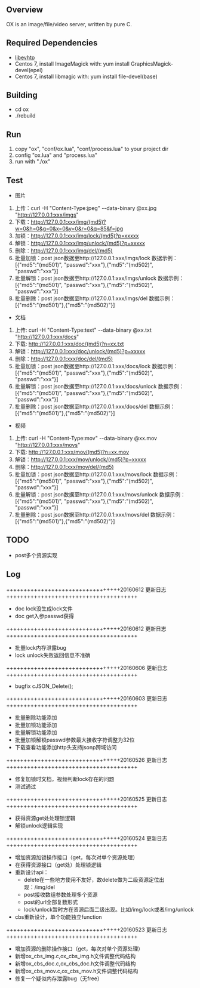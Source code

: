 ## Overview
OX is an image/file/video server, written by pure C.

## Required Dependencies
* [libevhtp](https://github.com/ellzey/libevhtp/)
* Centos 7, install ImageMagick with: yum install GraphicsMagick-devel(epel)
* Centos 7, install libmagic with: yum install file-devel(base)

## Building
* cd ox
* ./rebuild

## Run
1. copy "ox", "conf/ox.lua", "conf/process.lua" to your project dir
2. config "ox.lua" and "process.lua"
3. run with "./ox"

## Test
* 图片
1. 上传：curl -H "Content-Type:jpeg" --data-binary @xx.jpg "http://127.0.0.1:xxx/imgs"
2. 下载：http://127.0.0.1:xxx/img/(md5)?w=0&h=0&g=0&x=0&y=0&r=0&q=85&f=jpg
3. 加锁：http://127.0.0.1:xxx/img/lock/(md5)?p=xxxxx
4. 解锁：http://127.0.0.1:xxx/img/unlock/(md5)?p=xxxxx
5. 删除：http://127.0.0.1:xxx/img/del/(md5)
6. 批量加锁：post json数据至http://127.0.0.1:xxx/imgs/lock 数据示例：[{"md5":"(md501)", "passwd":"xxx"},{"md5":"(md502)", "passwd":"xxx"}]
7. 批量解锁：post json数据至http://127.0.0.1:xxx/imgs/unlock 数据示例：[{"md5":"(md501)", "passwd":"xxx"},{"md5":"(md502)", "passwd":"xxx"}]
8. 批量删除：post json数据至http://127.0.0.1:xxx/imgs/del 数据示例：[{"md5":"(md501)"},{"md5":"(md502)"}]

* 文档
1. 上传: curl -H "Content-Type:text" --data-binary @xx.txt "http://127.0.0.1:xxx/docs"
2. 下载: http://127.0.0.1:xxx/doc/(md5)?n=xx.txt
4. 解锁：http://127.0.0.1:xxx/doc/unlock/(md5)?p=xxxxx
5. 删除：http://127.0.0.1:xxx/doc/del/(md5)
6. 批量加锁：post json数据至http://127.0.0.1:xxx/docs/lock 数据示例：[{"md5":"(md501)", "passwd":"xxx"},{"md5":"(md502)", "passwd":"xxx"}]
7. 批量解锁：post json数据至http://127.0.0.1:xxx/docs/unlock 数据示例：[{"md5":"(md501)", "passwd":"xxx"},{"md5":"(md502)", "passwd":"xxx"}]
8. 批量删除：post json数据至http://127.0.0.1:xxx/docs/del 数据示例：[{"md5":"(md501)"},{"md5":"(md502)"}]

* 视频
1. 上传: curl -H "Content-Type:mov" --data-binary @xx.mov "http://127.0.0.1:xxx/movs"
2. 下载: http://127.0.0.1:xxx/mov/(md5)?n=xx.mov
4. 解锁：http://127.0.0.1:xxx/mov/unlock/(md5)?p=xxxxx
5. 删除：http://127.0.0.1:xxx/mov/del/(md5)
6. 批量加锁：post json数据至http://127.0.0.1:xxx/movs/lock 数据示例：[{"md5":"(md501)", "passwd":"xxx"},{"md5":"(md502)", "passwd":"xxx"}]
7. 批量解锁：post json数据至http://127.0.0.1:xxx/movs/unlock 数据示例：[{"md5":"(md501)", "passwd":"xxx"},{"md5":"(md502)", "passwd":"xxx"}]
8. 批量删除：post json数据至http://127.0.0.1:xxx/movs/del 数据示例：[{"md5":"(md501)"},{"md5":"(md502)"}]

## TODO
* post多个资源实现


## Log
+++++++++++++++++++++++++++++++++20160612 更新日志++++++++++++++++++++++++++++++++++++++
* doc lock没生成lock文件
* doc get入参passwd获得

+++++++++++++++++++++++++++++++++20160612 更新日志++++++++++++++++++++++++++++++++++++++  
* 批量lock内存泄露bug
* lock unlock失败返回信息不准确

+++++++++++++++++++++++++++++++++20160606 更新日志++++++++++++++++++++++++++++++++++++++  
* bugfix cJSON_Delete();

+++++++++++++++++++++++++++++++++20160603 更新日志++++++++++++++++++++++++++++++++++++++  
* 批量删除功能添加
* 批量加锁功能添加
* 批量解锁功能添加
* 批量加锁解锁passwd参数最大接收字符调整为32位
* 下载查看功能添加http头支持jsonp跨域访问

+++++++++++++++++++++++++++++++++20160526 更新日志++++++++++++++++++++++++++++++++++++++  
* 修复加锁时文档，视频判断lock存在的问题
* 测试通过

+++++++++++++++++++++++++++++++++20160525 更新日志++++++++++++++++++++++++++++++++++++++  
* 获得资源get处处理锁逻辑
* 解锁unlock逻辑实现

+++++++++++++++++++++++++++++++++20160524 更新日志++++++++++++++++++++++++++++++++++++++  
* 增加资源加锁操作接口（get，每次对单个资源处理）
* 在获得资源接口（get处）处理锁逻辑
* 重新设计api：
  * delete在一些地方使用不友好，故delete做为二级资源定位出现：/img/del
  * post接收数组参数处理多个资源
  * post的url全部复数形式
  * lock/unlock暂时方在资源后面二级出现。比如/img/lock或者/img/unlock
* cbs重新设计，单个功能独立function

+++++++++++++++++++++++++++++++++20160523 更新日志++++++++++++++++++++++++++++++++++++++  
* 增加资源的删除操作接口（get，每次对单个资源处理）
* 新增ox_cbs_img.c,ox_cbs_img.h文件调整代码结构
* 新增ox_cbs_doc.c,ox_cbs_doc.h文件调整代码结构
* 新增ox_cbs_mov.c,ox_cbs_mov.h文件调整代码结构
* 修复一个疑似内存泄露bug（无free）
